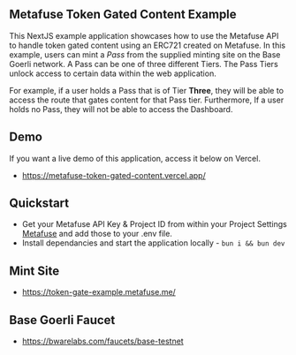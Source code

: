 ## Metafuse Token Gated Content Example

This NextJS example application showcases how to use the Metafuse API to handle token gated content using an ERC721 created on Metafuse. In this example, users can mint a _Pass_ from the supplied minting site on the Base Goerli network. A Pass can be one of three different Tiers. The Pass Tiers unlock access to certain data within the web application.

For example, if a user holds a Pass that is of Tier **Three**, they will be able to access the route that gates content for that Pass tier. Furthermore, If a user holds no Pass, they will not be able to access the Dashboard.

## Demo

If you want a live demo of this application, access it below on Vercel.

- https://metafuse-token-gated-content.vercel.app/

## Quickstart

- Get your Metafuse API Key & Project ID from within your Project Settings [Metafuse](https://app.metafuse.me) and add those to your .env file.
- Install dependancies and start the application locally - `bun i && bun dev`

## Mint Site

- https://token-gate-example.metafuse.me/

## Base Goerli Faucet

- https://bwarelabs.com/faucets/base-testnet
